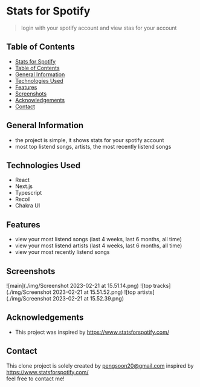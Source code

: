 # Stats for Spotify 
> login with your spotify account and view stas for your account

## Table of Contents

- [Stats for Spotify](#stats-for-spotify)
- [Table of Contents](#table-of-contents)
- [General Information](#general-information)
- [Technologies Used](#technologies-used)
- [Features](#features)
- [Screenshots](#Screenshots)
- [Acknowledgements](#acknowledgements)
- [Contact](#contact)

## General Information

- the project is simple, it shows stats for your spotify account
- most top listend songs, artists, the most recently listend songs

## Technologies Used

- React
- Next.js
- Typescript
- Recoil
- Chakra UI

## Features

- view your most listend songs (last 4 weeks, last 6 months, all time)
- view your most listend artists (last 4 weeks, last 6 months, all time)
- view your most recently listend songs

## Screenshots

<!-- ![Example screenshot](./img/screenshot.png) -->

<!-- If you have screenshots you'd like to share, include them here. -->
![main](./img/Screenshot 2023-02-21 at 15.51.14.png)
![top tracks](./img/Screenshot 2023-02-21 at 15.51.52.png)
![top artists](./img/Screenshot 2023-02-21 at 15.52.39.png)

<!--## Setup-->
<!--What are the project requirements/dependencies? Where are they listed? A requirements.txt or a Pipfile.lock file perhaps? Where is it located?-->

<!--Proceed to describe how to install / setup one's local environment / get started with the project.-->

<!--## Usage-->
<!--How does one go about using it?-->
<!--Provide various use cases and code examples here.-->

<!--`write-your-code-here`-->

<!--## Project Status-->
<!--Project is: _in progress_ / _complete_ / _no longer being worked on_. If you are no longer working on it, provide reasons why.-->

<!--## Room for Improvement-->
<!--Include areas you believe need improvement / could be improved. Also add TODOs for future development.-->

<!--Room for improvement:-->
<!--- Improvement to be done 1-->
<!--- Improvement to be done 2-->

<!--To do:-->
<!--- Feature to be added 1-->
<!--- Feature to be added 2-->

## Acknowledgements

- This project was inspired by https://www.statsforspotify.com/

## Contact

This clone project is solely created by pengsoon20@gmail.com inspired by https://www.statsforspotify.com/  
feel free to contact me!

<!-- Optional -->
<!-- ## License -->
<!-- This project is open source and available under the [... License](). -->

<!-- You don't have to include all sections - just the one's relevant to your project -->
